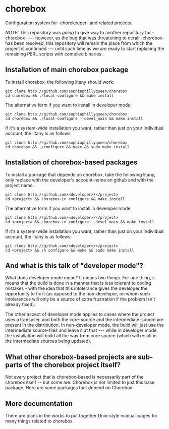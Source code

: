 # chorebox #

Configuration system for -chorekeeper- and related projects.

_NOTE:_ This repository was *going* to give way to another
repository for -chorebox- --- however, as the bug that was
threatening to derail -chorebox- has been resolved, this
repository will remain the place from which the project is
continued --- until such time as we are ready to start
replacing the remaining PERL scripts with compiled binaries.

## Installation of main chorebox package ##

To install chorebox, the following litany should work:

    git clone http://github.com/sophiaphillyqueen/chorebox
    cd chorebox && ./local-configure && make install

The alternative form if you want to install in developer mode:

    git clone http://github.com/sophiaphillyqueen/chorebox
    cd chorebox && ./local-configure --devel_main && make install

If it's a system-wide installation you want, rather than just
on your individual account, the litany is as follows:

    git clone http://github.com/sophiaphillyqueen/chorebox
    cd chorebox && ./configure && make && sudo make install

## Installation of chorebox-based packages ##

To install a package that depends on chorebox, take the
following litany, only replace <developer> with the developer's
account-name on github and <project> with the project name.

    git clone http://github.com/<developer>/</project>
    cd <project> && chorebox-in configure && make install

The alternative form if you want to install in developer mode:

    git clone http://github.com/<developer>/</project>
    cd <project> && chorebox-in configure --devel_main && make install

If it's a system-wide installation you want, rather than just
on your individual account, the litany is as follows:

    git clone http://github.com/<developer>/</project>
    cd <project> && sh configure && make && sudo make install

## And what is this talk of "developer mode"? ##

What does developer mode mean? It means two things. For one
thing, it means that the build is done in a manner that is
less tolerant to coding mistakes - with the idea that this
intolerance gives the developer the opportunity to fix it
(as opposed to the non-developer, on whom such intolerances
will only be a source of extra frustration if the problem
isn't already fixed).

The other aspect of developer mode applies to cases where
the project uses a transpiler, and both the core-source and
the intermediate-source are present in the distribution.
In non-developer mode, the build will just use the intermediate
source-files and leave it at that --- while in developer mode,
the installation will build all the way from core source
(which will result in the intermediate sources being updated).

## What other chorebox-based projects are sub-parts of the chorebox project itself? ##

Not every project that is chorebox-based is necessarily part of the
chorebox itself -- but some are. Chorebox is *not* limited to
just this base package. Here are some packages that depend on Chorebox.

## More documentation ##

There are plans in the works to put together
Unix-style manual-pages for many things related
to chorebox.
